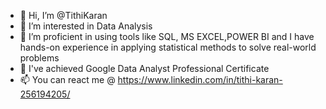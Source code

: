 - 👋 Hi, I’m @TithiKaran
- 👀 I’m interested in Data Analysis
- 🌱 I’m proficient in using tools like SQL, MS EXCEL,POWER BI and I have hands-on experience in applying statistical methods to solve real-world problems
- 💞️ I've achieved Google Data Analyst Professional Certificate
- 📫 You can react me @ https://www.linkedin.com/in/tithi-karan-256194205/

<!---
TithiKaran/TithiKaran is a ✨ special ✨ repository because its `README.md` (this file) appears on your GitHub profile.
You can click the Preview link to take a look at your changes.
--->
